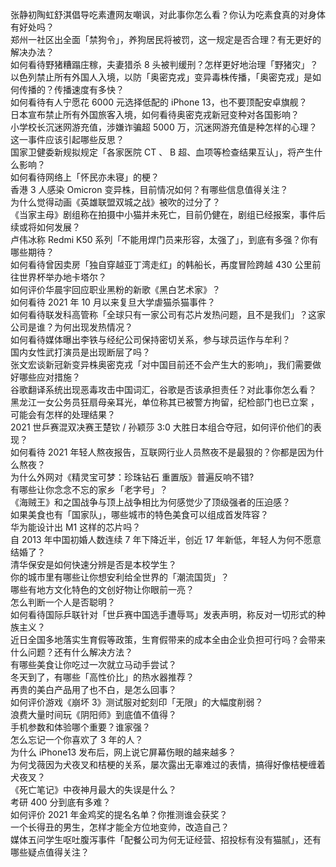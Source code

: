 张静初陶虹舒淇倡导吃素遭网友嘲讽，对此事你怎么看？你认为吃素食真的对身体有好处吗？  
郑州一社区出全面「禁狗令」，养狗居民将被罚，这一规定是否合理？有无更好的解决办法？  
如何看待野猪糟蹋庄稼，夫妻猎杀 8 头被判缓刑？怎样更好地治理「野猪灾」？  
以色列禁止所有外国人入境，以防「奥密克戎」变异毒株传播，「奥密克戎」是如何传播的？传播速度有多快？  
如何看待有人宁愿花 6000 元选择低配的 iPhone 13，也不要顶配安卓旗舰？  
日本宣布禁止所有外国旅客入境，如何看待奥密克戎新冠变种对各国影响？  
小学校长沉迷网游充值，涉嫌诈骗超 5000 万，沉迷网游充值是种怎样的心理？这一事件应该引起哪些反思？  
国家卫健委新规拟规定「各家医院 CT 、 B 超、血项等检查结果互认」，将产生什么影响？  
如何看待网络上「怀民亦未寝」的梗？  
香港 3 人感染 Omicron 变异株，目前情况如何？有哪些信息值得关注？  
为什么觉得动画《英雄联盟双城之战》被吹的过分了？  
《当家主母》剧组称在拍摄中小猫并未死亡，目前仍健在，剧组已经报案，事件后续或将如何发展？  
卢伟冰称 Redmi K50 系列「不能用焊门员来形容，太强了」，到底有多强？你有哪些期待？  
如何看待曾因卖房「独自穿越亚丁湾走红」的韩船长，再度冒险跨越 430 公里前往世界杯举办地卡塔尔？  
如何评价华晨宇回应职业黑粉的新歌《黑白艺术家》？  
如何看待 2021 年 10 月以来复旦大学虐猫杀猫事件？  
如何看待联发科高管称「全球只有一家公司有芯片发热问题，且不是我们」？这家公司是谁？为何出现发热情况？  
如何看待媒体曝出李铁与经纪公司保持密切关系，参与球员运作与牟利？  
国内女性武打演员是出现断层了吗？  
张文宏谈新冠新变异株奥密克戎「对中国目前还不会产生大的影响」，我们需要做好哪些应对措施？  
谷歌翻译系统出现恶毒攻击中国词汇，谷歌是否该承担责任？对此事你怎么看？  
黑龙江一女公务员狂扇母亲耳光，单位称其已被警方拘留，纪检部门也已立案 ，可能会有怎样的处理结果？  
2021 世乒赛混双决赛王楚钦 / 孙颖莎 3:0 大胜日本组合夺冠，如何评价他们的表现？  
如何看待 2021 年轻人熬夜报告，互联网行业人员熬夜不是最狠的？你都是因为什么熬夜？  
为什么外网对《精灵宝可梦：珍珠钻石 重置版》普遍反响不错?  
有哪些让你念念不忘的家乡「老字号」？  
《海贼王》和之国战争与顶上战争相比为何感觉少了顶级强者的压迫感？  
如果美食也有「国家队」，哪些城市的特色美食可以组成首发阵容？  
华为能设计出 M1 这样的芯片吗？  
自 2013 年中国初婚人数连续 7 年下降近半，创近 17 年新低，年轻人为何不愿意结婚了？  
清华保安是如何快速分辨是否是本校学生？  
你的城市里有哪些让你想安利给全世界的「潮流国货」？  
哪些有地方文化特色的文创好物让你眼前一亮？  
怎么判断一个人是否聪明？  
如何看待国际乒联针对「世乒赛中国选手遭辱骂」发表声明，称反对一切形式的种族主义？  
近日全国多地落实生育假等政策，生育假带来的成本全由企业负担可行吗？会带来什么问题？还有什么解决方法？  
有哪些美食让你吃过一次就立马动手尝试？  
冬天到了，有哪些「高性价比」的热水器推荐？  
再贵的美白产品用了也不白，是怎么回事？  
如何评价游戏《崩坏 3》测试服对蛇刻印「无限」的大幅度削弱？  
浪费大量时间玩《阴阳师》到底值不值得？  
手机参数和体验哪个重要？谁家强？  
怎么忘记一个你喜欢了 3 年的人？  
为什么 iPhone13 发布后，网上说它屏幕伤眼的越来越多？  
为何戈薇因为犬夜叉和桔梗的关系，屡次露出无辜难过的表情，搞得好像桔梗缠着犬夜叉？  
《死亡笔记》中夜神月最大的失误是什么？  
考研 400 分到底有多难？  
如何评价 2021 年金鸡奖的提名名单？你推测谁会获奖？  
一个长得丑的男生，怎样才能全方位地变帅，改造自己？  
媒体五问学生呕吐腹泻事件「配餐公司为何无证经营、招投标有没有猫腻」，还有哪些疑点值得关注？  
